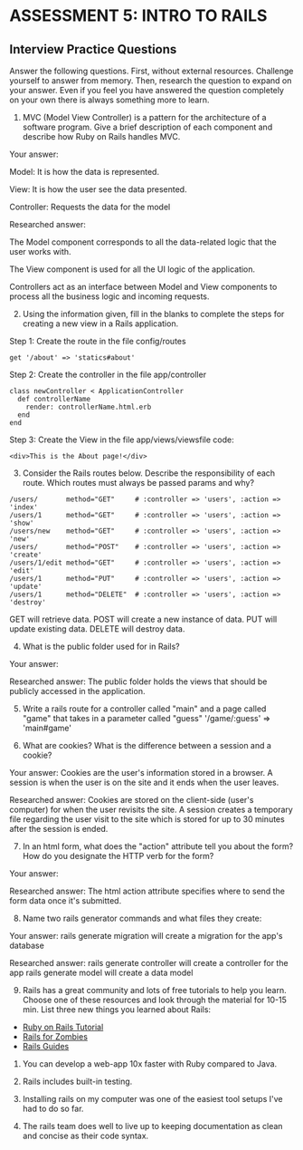 # ASSESSMENT 5: INTRO TO RAILS
## Interview Practice Questions

Answer the following questions. First, without external resources. Challenge yourself to answer from memory. Then, research the question to expand on your answer. Even if you feel you have answered the question completely on your own there is always something more to learn.

1. MVC (Model View Controller) is a pattern for the architecture of a software program. Give a brief description of each component and describe how Ruby on Rails handles MVC.

  Your answer: 
  
  Model: It is how the data is represented. 
  
  View: It is how the user see the data presented. 
  
  Controller: Requests the data for the model

  Researched answer: 
  
  The Model component corresponds to all the data-related logic that the user works with.
  
  The View component is used for all the UI logic of the application.
  
  Controllers act as an interface between Model and View components to process all the business logic and incoming requests.



2. Using the information given, fill in the blanks to complete the steps for creating a new view in a Rails application.

  Step 1: Create the route in the file config/routes
  ```
  get '/about' => 'statics#about'
  ```

  Step 2: Create the controller in the file app/controller 
  ```
  class newController < ApplicationController
    def controllerName
      render: controllerName.html.erb
    end
  end
  ```

  Step 3: Create the View in the file app/views/viewsfile
  code:
  ```
  <div>This is the About page!</div>
  ```


3. Consider the Rails routes below. Describe the responsibility of  each route. Which routes must always be passed params and why?

```
/users/       method="GET"     # :controller => 'users', :action => 'index'
/users/1      method="GET"     # :controller => 'users', :action => 'show'
/users/new    method="GET"     # :controller => 'users', :action => 'new'
/users/       method="POST"    # :controller => 'users', :action => 'create'
/users/1/edit method="GET"     # :controller => 'users', :action => 'edit'
/users/1      method="PUT"     # :controller => 'users', :action => 'update'
/users/1      method="DELETE"  # :controller => 'users', :action => 'destroy'
```
GET will retrieve data. 
POST will create a new instance of data.
PUT will update existing data. 
DELETE will destroy data.




4. What is the public folder used for in Rails?

  Your answer: 

  Researched answer: The public folder holds the views that should be publicly accessed in the application. 


5. Write a rails route for a controller called "main" and a page called "game" that takes in a parameter called "guess"
'/game/:guess' => 'main#game'


6. What are cookies? What is the difference between a session and a cookie?

  Your answer: Cookies are the user's information stored in a browser. A session is when the user is on the site and it ends when the user leaves. 

  Researched answer: Cookies are stored on the client-side (user's computer) for when the user revisits the site. 
  A session creates a temporary file regarding the user visit to the site which is stored for up to 30 minutes after the session is ended. 



7. In an html form, what does the "action" attribute tell you about the form? How do you designate the HTTP verb for the form?

  Your answer:

  Researched answer: The html action attribute specifies where to send the form data once it's submitted. 



8. Name two rails generator commands and what files they create:

  Your answer: rails generate migration will create a migration for the app's database

  Researched answer:
  rails generate controller will create a controller for the app
  rails generate model will create a data model
  


9. Rails has a great community and lots of free tutorials to help you learn. Choose one of these resources and look through the material for 10-15 min. List three new things you learned about Rails:
- [Ruby on Rails Tutorial](https://www.tutorialspoint.com/ruby-on-rails/index.htm)
- [Rails for Zombies](http://railsforzombies.org)
- [Rails Guides](http://guides.rubyonrails.org/getting_started.html)

1. You can develop a web-app 10x faster with Ruby compared to Java. 

2. Rails includes built-in testing.

3. Installing rails on my computer was one of the easiest tool setups I've had to do so far. 
4. The rails team does well to live up to keeping documentation as clean and concise as their code syntax.
